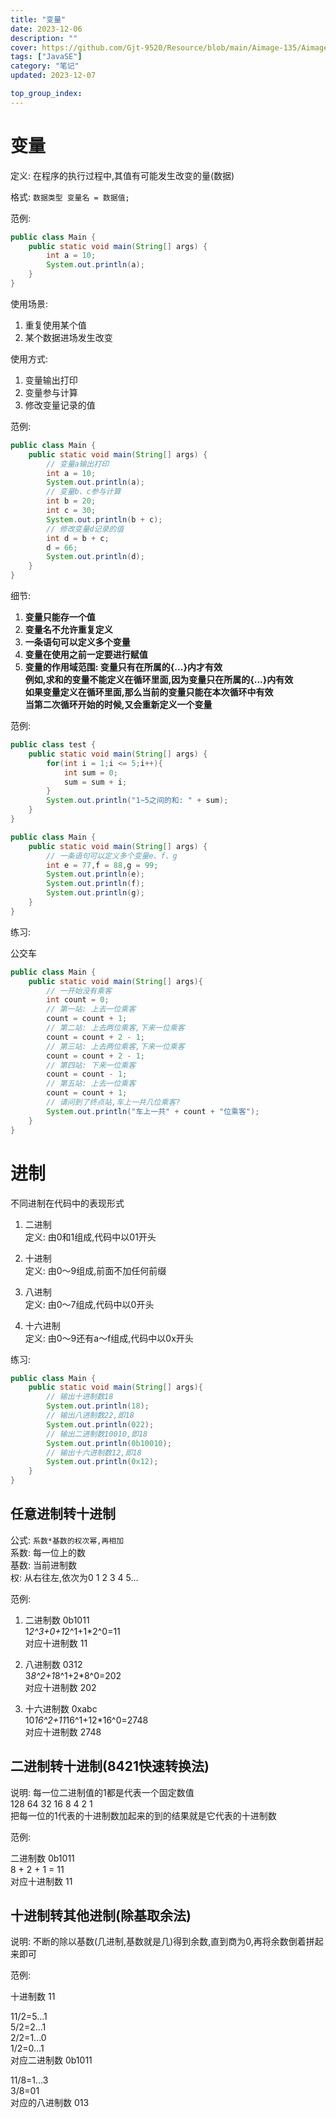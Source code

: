```yaml
---
title: "变量"
date: 2023-12-06
description: ""
cover: https://github.com/Gjt-9520/Resource/blob/main/Aimage-135/Aimage4.jpg?raw=true
tags: ["JavaSE"]
category: "笔记"
updated: 2023-12-07

top_group_index:
---
```


# 变量

定义: 在程序的执行过程中,其值有可能发生改变的量(数据)  

格式: `数据类型 变量名 = 数据值;`

范例: 

```java
public class Main {
    public static void main(String[] args) {
        int a = 10;
        System.out.println(a);
    }
}
```

使用场景: 
1. 重复使用某个值
2. 某个数据进场发生改变

使用方式: 
1. 变量输出打印
2. 变量参与计算
3. 修改变量记录的值

范例: 

```java
public class Main {
    public static void main(String[] args) {
        // 变量a输出打印
        int a = 10;
        System.out.println(a);
        // 变量b、c参与计算
        int b = 20;
        int c = 30;
        System.out.println(b + c);
        // 修改变量d记录的值
        int d = b + c;
        d = 66;
        System.out.println(d);
    }
} 
```

细节: 
1. **变量只能存一个值**
2. **变量名不允许重复定义**
3. **一条语句可以定义多个变量**
4. **变量在使用之前一定要进行赋值**
5. **变量的作用域范围: 变量只有在所属的{...}内才有效**  
**例如,求和的变量不能定义在循环里面,因为变量只在所属的{...}内有效**  
**如果变量定义在循环里面,那么当前的变量只能在本次循环中有效**  
**当第二次循环开始的时候,又会重新定义一个变量**  

范例: 

```java
public class test {
    public static void main(String[] args) {
        for(int i = 1;i <= 5;i++){
            int sum = 0;
            sum = sum + i;
        }
        System.out.println("1~5之间的和: " + sum);
    }
}
```

```java
public class Main {
    public static void main(String[] args) {
        // 一条语句可以定义多个变量e、f、g
        int e = 77,f = 88,g = 99;
        System.out.println(e);
        System.out.println(f);
        System.out.println(g);
    }
}
```

练习: 

公交车

```java
public class Main {
    public static void main(String[] args){
        // 一开始没有乘客
        int count = 0;
        // 第一站: 上去一位乘客
        count = count + 1;
        // 第二站: 上去两位乘客,下来一位乘客
        count = count + 2 - 1;
        // 第三站: 上去两位乘客,下来一位乘客
        count = count + 2 - 1;
        // 第四站: 下来一位乘客
        count = count - 1;
        // 第五站: 上去一位乘客
        count = count + 1;
        // 请问到了终点站,车上一共几位乘客?
        System.out.println("车上一共" + count + "位乘客");
    }
}
```

# 进制

不同进制在代码中的表现形式

1. 二进制  
定义: 由0和1组成,代码中以01开头

2. 十进制  
定义: 由0～9组成,前面不加任何前缀

3. 八进制  
定义: 由0～7组成,代码中以0开头

4. 十六进制  
定义: 由0～9还有a～f组成,代码中以0x开头

练习: 

```java
public class Main {
    public static void main(String[] args){
        // 输出十进制数18
        System.out.println(18);
        // 输出八进制数22,即18
        System.out.println(022);
        // 输出二进制数10010,即18
        System.out.println(0b10010);
        // 输出十六进制数12,即18
        System.out.println(0x12);
    }
}
```

## 任意进制转十进制

公式: `系数*基数的权次幂,再相加`  
系数: 每一位上的数  
基数: 当前进制数  
权: 从右往左,依次为0 1 2 3 4 5...  

范例: 

1. 二进制数 0b1011  
1*2^3+0+1*2^1+1*2^0=11            
对应十进制数 11  

2. 八进制数 0312  
3*8^2+1*8^1+2*8^0=202                     
对应十进制数 202  

3. 十六进制数 0xabc  
10*16^2+11*16^1+12*16^0=2748            
对应十进制数 2748  

## 二进制转十进制(8421快速转换法)

说明: 每一位二进制值的1都是代表一个固定数值   
128 64 32 16 8 4 2 1   
把每一位的1代表的十进制数加起来的到的结果就是它代表的十进制数  

范例:  

二进制数 0b1011  
8 + 2 + 1 = 11   
对应十进制数 11  

## 十进制转其他进制(除基取余法)

说明: 不断的除以基数(几进制,基数就是几)得到余数,直到商为0,再将余数倒着拼起来即可  

范例: 

十进制数 11   

11/2=5...1    
5/2=2...1    
2/2=1...0  
1/2=0...1   
对应二进制数 0b1011  

11/8=1...3    
3/8=01     
对应的八进制数 013  